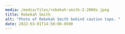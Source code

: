 ```yaml
---
media: /media/files/rebekah-smith-2-2000x.jpeg
title: Rebekah Smith
alt: "Photo of Rebekah Smith behind caution tape. "
date: 2022-03-01T14:50:00-0500
---
```

